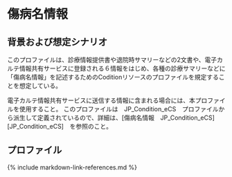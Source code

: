 # 傷病名情報

## 背景および想定シナリオ
このプロファイルは、診療情報提供書や退院時サマリーなどの2文書や、電子カルテ情報共有サービスに登録される６情報をはじめ、各種の診療サマリーなどに「傷病名情報」を記述するためのCoditionリソースのプロファイルを規定することを想定している。

電子カルテ情報共有サービスに送信する情報に含まれる場合には、本プロファイルを使用すること。
このプロファイルは　JP_Condition_eCS　プロファイルから派生して定義されているので、詳細は、[傷病名情報　JP_Condition_eCS][JP_Condition_eCS]　を参照のこと。


## プロファイル
{% include markdown-link-references.md %}